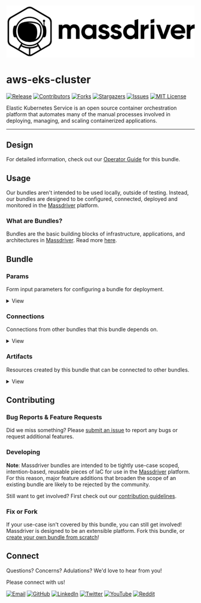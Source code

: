 [![Massdriver][logo]][website]

# aws-eks-cluster

[![Release][release_shield]][release_url]
[![Contributors][contributors_shield]][contributors_url]
[![Forks][forks_shield]][forks_url]
[![Stargazers][stars_shield]][stars_url]
[![Issues][issues_shield]][issues_url]
[![MIT License][license_shield]][license_url]


Elastic Kubernetes Service is an open source container orchestration platform that automates many of the manual processes involved in deploying, managing, and scaling containerized applications.


---

## Design

For detailed information, check out our [Operator Guide](operator.md) for this bundle.

## Usage

Our bundles aren't intended to be used locally, outside of testing. Instead, our bundles are designed to be configured, connected, deployed and monitored in the [Massdriver][website] platform.

### What are Bundles?

Bundles are the basic building blocks of infrastructure, applications, and architectures in [Massdriver][website]. Read more [here](https://docs.massdriver.cloud/concepts/bundles).

## Bundle

### Params

Form input parameters for configuring a bundle for deployment.

<details>
<summary>View</summary>

<!-- PARAMS:START -->
## Properties

- **`core_services`** *(object)*: Configure core services in Kubernetes for Massdriver to manage.
  - **`enable_efs_csi`** *(boolean)*: Enabling this will install the AWS EFS storage controller into your cluster, allowing you to provision persistent volumes backed by EFS file systems. Default: `False`.
  - **`enable_ingress`** *(boolean)*: Enabling this will create an nginx ingress controller in the cluster, allowing internet traffic to flow into web accessible services within the cluster. Default: `False`.
  - **`route53_hosted_zones`** *(array)*: Route53 Hosted Zones to associate with this cluster. Enables Kubernetes to automatically manage DNS records and SSL certificates. Hosted Zones can be configured at https://app.massdriver.cloud/dns-zones. Default: `[]`.
    - **Items** *(string)*: .

      Examples:
      ```json
      "arn:aws:rds::ACCOUNT_NUMBER:db/prod"
      ```

      ```json
      "arn:aws:ec2::ACCOUNT_NUMBER:vpc/vpc-foo"
      ```

- **`fargate`** *(object)*: AWS Fargate provides on-demand, right-sized compute capacity for running containers on EKS without managing node pools or clusters of EC2 instances.
  - **`enabled`** *(boolean)*: Enables EKS Fargate. Default: `False`.
- **`k8s_version`** *(string)*: The version of Kubernetes to run. **WARNING: Upgrading Kubernetes version must be done one minor version at a time**. For example, upgrading from 1.28 to 1.30 requires upgrading to 1.29 first. Must be one of: `['1.22', '1.23', '1.24', '1.25', '1.26', '1.27', '1.28', '1.29', '1.30']`. Default: `1.30`.
- **`monitoring`** *(object)*
  - **`control_plane_log_retention`** *(integer)*: Duration to retain control plane logs in AWS Cloudwatch (Note: control plane logs do not contain application or container logs). Default: `7`.
    - **One of**
      - 7 days
      - 30 days
      - 90 days
      - 180 days
      - 1 year
      - Never expire
  - **`prometheus`** *(object)*: Configuration settings for the Prometheus instances that are automatically installed into the cluster to provide monitoring capabilities".
    - **`grafana_enabled`** *(boolean)*: Install Grafana into the cluster to provide a metric visualizer. Default: `False`.
    - **`persistence_enabled`** *(boolean)*: This setting will enable persistence of Prometheus data via EBS volumes. However, in small clusters (less than 5 nodes) this can create problems of pod scheduling and placement due EBS volumes being zonally-locked, and thus should be disabled. Default: `True`.
- **`node_groups`** *(array)*: Node groups to provision.
  - **Items** *(object)*: Definition of a node group.
    - **`advanced_configuration_enabled`** *(boolean)*: Default: `False`.
    - **`instance_type`** *(string)*: Instance type to use in the node group.
      - **One of**
        - C5 High-CPU Large (2 vCPUs, 4.0 GiB)
        - C5 High-CPU XL (4 vCPUs, 8.0 GiB)
        - C5 High-CPU 2XL (8 vCPUs, 16.0 GiB)
        - C5 High-CPU 4XL (16 vCPUs, 32.0 GiB)
        - C5 High-CPU 9XL (36 vCPUs, 72.0 GiB)
        - C5 High-CPU 12XL (48 vCPUs, 96.0 GiB)
        - C5 High-CPU 18XL (72 vCPUs, 144.0 GiB)
        - C5 High-CPU 24XL (96 vCPUs, 192.0 GiB)
        - M5 General Purpose Large (2 vCPUs, 8.0 GiB)
        - M5 General Purpose XL (4 vCPUs, 16.0 GiB)
        - M5 General Purpose 2XL (8 vCPUs, 32.0 GiB)
        - M5 General Purpose 4XL (16 vCPUs, 64.0 GiB)
        - M5 General Purpose 8XL (32 vCPUs, 128.0 GiB)
        - M5 General Purpose 12XL (48 vCPUs, 192.0 GiB)
        - M5 General Purpose 16XL (64 vCPUs, 256.0 GiB)
        - M5 General Purpose 24XL (96 vCPUs, 384.0 GiB)
        - T3 Small (2 vCPUs for a 4h 48m burst, 2.0 GiB)
        - T3 Medium (2 vCPUs for a 4h 48m burst, 4.0 GiB)
        - T3 Large (2 vCPUs for a 7h 12m burst, 8.0 GiB)
        - T3 XL (4 vCPUs for a 9h 36m burst, 16.0 GiB)
        - T3 2XL (8 vCPUs for a 9h 36m burst, 32.0 GiB)
    - **`max_size`** *(integer)*: Maximum number of instances in the node group. Minimum: `0`. Default: `10`.
    - **`min_size`** *(integer)*: Minimum number of instances in the node group. Minimum: `0`. Default: `1`.
    - **`name_suffix`** *(string)*: The name of the node group. Default: ``.
## Examples

  ```json
  {
      "__name": "Wizard",
      "core_services": {
          "enable_efs_csi": false,
          "enable_ingress": true,
          "route53_hosted_zones": []
      },
      "fargate": {
          "enabled": false
      },
      "k8s_version": "1.30",
      "monitoring": {
          "control_plane_log_retention": 7,
          "prometheus": {
              "grafana_enabled": false,
              "persistence_enabled": false
          }
      },
      "node_groups": [
          {
              "advanced_configuration_enabled": false,
              "instance_type": "t3.medium",
              "max_size": 10,
              "min_size": 1,
              "name_suffix": "shared"
          }
      ]
  }
  ```

  ```json
  {
      "__name": "Development",
      "k8s_version": "1.30",
      "monitoring": {
          "control_plane_log_retention": 7,
          "prometheus": {
              "grafana_enabled": false,
              "persistence_enabled": false
          }
      },
      "node_groups": [
          {
              "instance_type": "t3.medium",
              "max_size": 10,
              "min_size": 1,
              "name_suffix": "shared"
          }
      ]
  }
  ```

  ```json
  {
      "__name": "Production",
      "k8s_version": "1.30",
      "monitoring": {
          "control_plane_log_retention": 365,
          "prometheus": {
              "grafana_enabled": false,
              "persistence_enabled": true
          }
      },
      "node_groups": [
          {
              "instance_type": "c5.2xlarge",
              "max_size": 10,
              "min_size": 1,
              "name_suffix": "shared"
          }
      ]
  }
  ```

<!-- PARAMS:END -->

</details>

### Connections

Connections from other bundles that this bundle depends on.

<details>
<summary>View</summary>

<!-- CONNECTIONS:START -->
## Properties

- **`aws_authentication`** *(object)*: . Cannot contain additional properties.
  - **`data`** *(object)*
    - **`arn`** *(string)*: Amazon Resource Name.

      Examples:
      ```json
      "arn:aws:rds::ACCOUNT_NUMBER:db/prod"
      ```

      ```json
      "arn:aws:ec2::ACCOUNT_NUMBER:vpc/vpc-foo"
      ```

    - **`external_id`** *(string)*: An external ID is a piece of data that can be passed to the AssumeRole API of the Security Token Service (STS). You can then use the external ID in the condition element in a role's trust policy, allowing the role to be assumed only when a certain value is present in the external ID.
  - **`specs`** *(object)*
    - **`aws`** *(object)*: .
      - **`region`** *(string)*: AWS Region to provision in.

        Examples:
        ```json
        "us-west-2"
        ```

- **`vpc`** *(object)*: . Cannot contain additional properties.
  - **`data`** *(object)*
    - **`infrastructure`** *(object)*
      - **`arn`** *(string)*: Amazon Resource Name.

        Examples:
        ```json
        "arn:aws:rds::ACCOUNT_NUMBER:db/prod"
        ```

        ```json
        "arn:aws:ec2::ACCOUNT_NUMBER:vpc/vpc-foo"
        ```

      - **`cidr`** *(string)*

        Examples:
        ```json
        "10.100.0.0/16"
        ```

        ```json
        "192.24.12.0/22"
        ```

      - **`internal_subnets`** *(array)*
        - **Items** *(object)*: AWS VCP Subnet.
          - **`arn`** *(string)*: Amazon Resource Name.

            Examples:
            ```json
            "arn:aws:rds::ACCOUNT_NUMBER:db/prod"
            ```

            ```json
            "arn:aws:ec2::ACCOUNT_NUMBER:vpc/vpc-foo"
            ```

          - **`aws_zone`** *(string)*: AWS Availability Zone.

            Examples:
          - **`cidr`** *(string)*

            Examples:
            ```json
            "10.100.0.0/16"
            ```

            ```json
            "192.24.12.0/22"
            ```


          Examples:
      - **`private_subnets`** *(array)*
        - **Items** *(object)*: AWS VCP Subnet.
          - **`arn`** *(string)*: Amazon Resource Name.

            Examples:
            ```json
            "arn:aws:rds::ACCOUNT_NUMBER:db/prod"
            ```

            ```json
            "arn:aws:ec2::ACCOUNT_NUMBER:vpc/vpc-foo"
            ```

          - **`aws_zone`** *(string)*: AWS Availability Zone.

            Examples:
          - **`cidr`** *(string)*

            Examples:
            ```json
            "10.100.0.0/16"
            ```

            ```json
            "192.24.12.0/22"
            ```


          Examples:
      - **`public_subnets`** *(array)*
        - **Items** *(object)*: AWS VCP Subnet.
          - **`arn`** *(string)*: Amazon Resource Name.

            Examples:
            ```json
            "arn:aws:rds::ACCOUNT_NUMBER:db/prod"
            ```

            ```json
            "arn:aws:ec2::ACCOUNT_NUMBER:vpc/vpc-foo"
            ```

          - **`aws_zone`** *(string)*: AWS Availability Zone.

            Examples:
          - **`cidr`** *(string)*

            Examples:
            ```json
            "10.100.0.0/16"
            ```

            ```json
            "192.24.12.0/22"
            ```


          Examples:
  - **`specs`** *(object)*
    - **`aws`** *(object)*: .
      - **`region`** *(string)*: AWS Region to provision in.

        Examples:
        ```json
        "us-west-2"
        ```

<!-- CONNECTIONS:END -->

</details>

### Artifacts

Resources created by this bundle that can be connected to other bundles.

<details>
<summary>View</summary>

<!-- ARTIFACTS:START -->
## Properties

- **`kubernetes_cluster`** *(object)*: Kubernetes cluster authentication and cloud-specific configuration. Cannot contain additional properties.
  - **`data`** *(object)*
    - **`authentication`** *(object)*
      - **`cluster`** *(object)*
        - **`certificate-authority-data`** *(string)*
        - **`server`** *(string)*
      - **`user`** *(object)*
        - **`token`** *(string)*
    - **`infrastructure`** *(object)*: Cloud specific Kubernetes configuration data.
      - **One of**
        - AWS EKS infrastructure config*object*: . Cannot contain additional properties.
          - **`arn`** *(string)*: Amazon Resource Name.

            Examples:
            ```json
            "arn:aws:rds::ACCOUNT_NUMBER:db/prod"
            ```

            ```json
            "arn:aws:ec2::ACCOUNT_NUMBER:vpc/vpc-foo"
            ```

          - **`oidc_issuer_url`** *(string)*: An HTTPS endpoint URL.

            Examples:
            ```json
            "https://example.com/some/path"
            ```

            ```json
            "https://massdriver.cloud"
            ```

        - Infrastructure Config*object*: Azure AKS Infrastructure Configuration. Cannot contain additional properties.
          - **`ari`** *(string)*: Azure Resource ID.

            Examples:
            ```json
            "/subscriptions/12345678-1234-1234-abcd-1234567890ab/resourceGroups/resource-group-name/providers/Microsoft.Network/virtualNetworks/network-name"
            ```

          - **`oidc_issuer_url`** *(string)*
        - GCP Infrastructure GRN*object*: Minimal GCP Infrastructure Config. Cannot contain additional properties.
          - **`grn`** *(string)*: GCP Resource Name (GRN).

            Examples:
            ```json
            "projects/my-project/global/networks/my-global-network"
            ```

            ```json
            "projects/my-project/regions/us-west2/subnetworks/my-subnetwork"
            ```

            ```json
            "projects/my-project/topics/my-pubsub-topic"
            ```

            ```json
            "projects/my-project/subscriptions/my-pubsub-subscription"
            ```

            ```json
            "projects/my-project/locations/us-west2/instances/my-redis-instance"
            ```

            ```json
            "projects/my-project/locations/us-west2/clusters/my-gke-cluster"
            ```

  - **`specs`** *(object)*
    - **`aws`** *(object)*: .
      - **`region`** *(string)*: AWS Region to provision in.

        Examples:
        ```json
        "us-west-2"
        ```

    - **`azure`** *(object)*: .
      - **`region`** *(string)*: Select the Azure region you'd like to provision your resources in.
    - **`gcp`** *(object)*: .
      - **`project`** *(string)*
      - **`region`** *(string)*: The GCP region to provision resources in.

        Examples:
        ```json
        "us-east1"
        ```

        ```json
        "us-east4"
        ```

        ```json
        "us-west1"
        ```

        ```json
        "us-west2"
        ```

        ```json
        "us-west3"
        ```

        ```json
        "us-west4"
        ```

        ```json
        "us-central1"
        ```

    - **`kubernetes`** *(object)*: Kubernetes distribution and version specifications.
      - **`cloud`** *(string)*: Must be one of: `['aws', 'gcp', 'azure']`.
      - **`distribution`** *(string)*: Must be one of: `['eks', 'gke', 'aks']`.
      - **`platform_version`** *(string)*
      - **`version`** *(string)*
<!-- ARTIFACTS:END -->

</details>

## Contributing

<!-- CONTRIBUTING:START -->

### Bug Reports & Feature Requests

Did we miss something? Please [submit an issue](https://github.com/massdriver-cloud/aws-eks-cluster/issues) to report any bugs or request additional features.

### Developing

**Note**: Massdriver bundles are intended to be tightly use-case scoped, intention-based, reusable pieces of IaC for use in the [Massdriver][website] platform. For this reason, major feature additions that broaden the scope of an existing bundle are likely to be rejected by the community.

Still want to get involved? First check out our [contribution guidelines](https://docs.massdriver.cloud/bundles/contributing).

### Fix or Fork

If your use-case isn't covered by this bundle, you can still get involved! Massdriver is designed to be an extensible platform. Fork this bundle, or [create your own bundle from scratch](https://docs.massdriver.cloud/bundles/development)!

<!-- CONTRIBUTING:END -->

## Connect

<!-- CONNECT:START -->

Questions? Concerns? Adulations? We'd love to hear from you!

Please connect with us!

[![Email][email_shield]][email_url]
[![GitHub][github_shield]][github_url]
[![LinkedIn][linkedin_shield]][linkedin_url]
[![Twitter][twitter_shield]][twitter_url]
[![YouTube][youtube_shield]][youtube_url]
[![Reddit][reddit_shield]][reddit_url]

<!-- markdownlint-disable -->

[logo]: https://raw.githubusercontent.com/massdriver-cloud/docs/main/static/img/logo-with-logotype-horizontal-400x110.svg
[docs]: https://docs.massdriver.cloud/?utm_source=github&utm_medium=readme&utm_campaign=aws-eks-cluster&utm_content=docs
[website]: https://www.massdriver.cloud/?utm_source=github&utm_medium=readme&utm_campaign=aws-eks-cluster&utm_content=website
[github]: https://github.com/massdriver-cloud?utm_source=github&utm_medium=readme&utm_campaign=aws-eks-cluster&utm_content=github
[slack]: https://massdriverworkspace.slack.com/?utm_source=github&utm_medium=readme&utm_campaign=aws-eks-cluster&utm_content=slack
[linkedin]: https://www.linkedin.com/company/massdriver/?utm_source=github&utm_medium=readme&utm_campaign=aws-eks-cluster&utm_content=linkedin



[contributors_shield]: https://img.shields.io/github/contributors/massdriver-cloud/aws-eks-cluster.svg?style=for-the-badge
[contributors_url]: https://github.com/massdriver-cloud/aws-eks-cluster/graphs/contributors
[forks_shield]: https://img.shields.io/github/forks/massdriver-cloud/aws-eks-cluster.svg?style=for-the-badge
[forks_url]: https://github.com/massdriver-cloud/aws-eks-cluster/network/members
[stars_shield]: https://img.shields.io/github/stars/massdriver-cloud/aws-eks-cluster.svg?style=for-the-badge
[stars_url]: https://github.com/massdriver-cloud/aws-eks-cluster/stargazers
[issues_shield]: https://img.shields.io/github/issues/massdriver-cloud/aws-eks-cluster.svg?style=for-the-badge
[issues_url]: https://github.com/massdriver-cloud/aws-eks-cluster/issues
[release_url]: https://github.com/massdriver-cloud/aws-eks-cluster/releases/latest
[release_shield]: https://img.shields.io/github/release/massdriver-cloud/aws-eks-cluster.svg?style=for-the-badge
[license_shield]: https://img.shields.io/github/license/massdriver-cloud/aws-eks-cluster.svg?style=for-the-badge
[license_url]: https://github.com/massdriver-cloud/aws-eks-cluster/blob/main/LICENSE


[email_url]: mailto:support@massdriver.cloud
[email_shield]: https://img.shields.io/badge/email-Massdriver-black.svg?style=for-the-badge&logo=mail.ru&color=000000
[github_url]: mailto:support@massdriver.cloud
[github_shield]: https://img.shields.io/badge/follow-Github-black.svg?style=for-the-badge&logo=github&color=181717
[linkedin_url]: https://linkedin.com/in/massdriver-cloud
[linkedin_shield]: https://img.shields.io/badge/follow-LinkedIn-black.svg?style=for-the-badge&logo=linkedin&color=0A66C2
[twitter_url]: https://twitter.com/massdriver?utm_source=github&utm_medium=readme&utm_campaign=aws-eks-cluster&utm_content=twitter
[twitter_shield]: https://img.shields.io/badge/follow-Twitter-black.svg?style=for-the-badge&logo=twitter&color=1DA1F2
[discourse_url]: https://community.massdriver.cloud?utm_source=github&utm_medium=readme&utm_campaign=aws-eks-cluster&utm_content=discourse
[discourse_shield]: https://img.shields.io/badge/join-Discourse-black.svg?style=for-the-badge&logo=discourse&color=000000
[youtube_url]: https://www.youtube.com/channel/UCfj8P7MJcdlem2DJpvymtaQ
[youtube_shield]: https://img.shields.io/badge/subscribe-Youtube-black.svg?style=for-the-badge&logo=youtube&color=FF0000
[reddit_url]: https://www.reddit.com/r/massdriver
[reddit_shield]: https://img.shields.io/badge/subscribe-Reddit-black.svg?style=for-the-badge&logo=reddit&color=FF4500

<!-- markdownlint-restore -->

<!-- CONNECT:END -->

